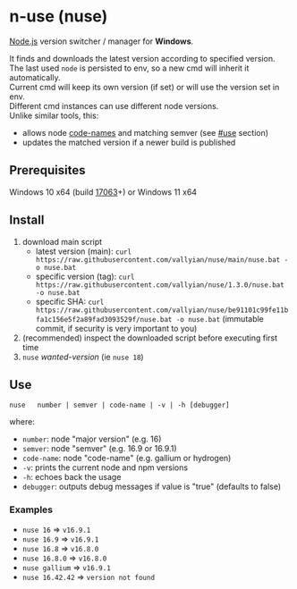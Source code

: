 # n-use (nuse)

[Node.js](https://nodejs.org/) version switcher / manager for **Windows**.  

It finds and downloads the latest version according to specified version.  
The last used `node` is persisted to env, so a new cmd will inherit it automatically.  
Current cmd will keep its own version (if set) or will use the version set in env.  
Different cmd instances can use different node versions.  
Unlike similar tools, this:

* allows node [code-names](https://github.com/nodejs/Release/blob/main/CODENAMES.md) and matching semver (see [#use](#use) section)
* updates the matched version if a newer build is published

## Prerequisites

Windows 10 x64 (build [17063](https://docs.microsoft.com/en-us/virtualization/community/team-blog/2017/20171219-tar-and-curl-come-to-windows)+) or Windows 11 x64

## Install

1. download main script
   * latest version (main): `curl https://raw.githubusercontent.com/vallyian/nuse/main/nuse.bat -o nuse.bat`
   * specific version (tag): `curl https://raw.githubusercontent.com/vallyian/nuse/1.3.0/nuse.bat -o nuse.bat`
   * specific SHA: `curl https://raw.githubusercontent.com/vallyian/nuse/be91101c99fe11bfa1c156e5f2a89fad3093529f/nuse.bat -o nuse.bat` (immutable commit, if security is very important to you)
2. (recommended) inspect the downloaded script before executing first time
3. `nuse` *wanted-version* (ie `nuse 18`)

## Use

`nuse   number | semver | code-name | -v | -h [debugger]`

where:

* `number`: node "major version" (e.g. 16)
* `semver`: node "semver" (e.g. 16.9 or 16.9.1)
* `code-name`: node "code-name" (e.g. gallium or hydrogen)
* `-v`: prints the current node and npm versions
* `-h`: echoes back the usage
* `debugger`: outputs debug messages if value is "true" (defaults to false)

### Examples

* `nuse 16` => `v16.9.1`
* `nuse 16.9` => `v16.9.1`
* `nuse 16.8` => `v16.8.0`
* `nuse 16.8.0` => `v16.8.0`
* `nuse gallium` => `v16.9.1`
* `nuse 16.42.42` => `version not found`

